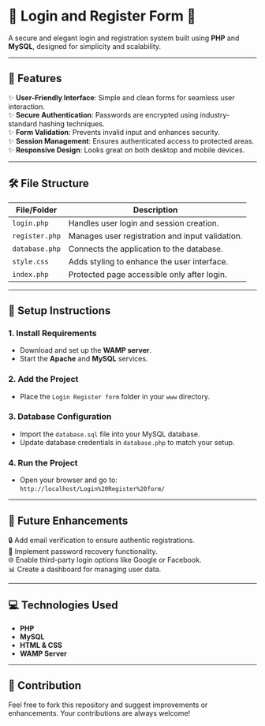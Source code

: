 

# 🌟 Login and Register Form 🌟  

A secure and elegant login and registration system built using **PHP** and **MySQL**, designed for simplicity and scalability.  

---

## 🚀 Features  
✨ **User-Friendly Interface**: Simple and clean forms for seamless user interaction.  
✨ **Secure Authentication**: Passwords are encrypted using industry-standard hashing techniques.  
✨ **Form Validation**: Prevents invalid input and enhances security.  
✨ **Session Management**: Ensures authenticated access to protected areas.  
✨ **Responsive Design**: Looks great on both desktop and mobile devices.  

---

## 🛠️ File Structure  

| File/Folder    | Description                                     |  
|----------------|-------------------------------------------------|  
| `login.php`    | Handles user login and session creation.        |  
| `register.php` | Manages user registration and input validation. |  
| `database.php` | Connects the application to the database.       |  
| `style.css`    | Adds styling to enhance the user interface.     |  
| `index.php`    | Protected page accessible only after login.     |  

---

## 📖 Setup Instructions  

### **1. Install Requirements**  
- Download and set up the **WAMP server**.  
- Start the **Apache** and **MySQL** services.  

### **2. Add the Project**  
- Place the `Login Register form` folder in your `www` directory.  

### **3. Database Configuration**  
- Import the `database.sql` file into your MySQL database.  
- Update database credentials in `database.php` to match your setup.  

### **4. Run the Project**  
- Open your browser and go to:  
  `http://localhost/Login%20Register%20form/`  

---


## 🌟 Future Enhancements  
🔒 Add email verification to ensure authentic registrations.  
📧 Implement password recovery functionality.  
🌐 Enable third-party login options like Google or Facebook.  
📊 Create a dashboard for managing user data.  

---

## 💻 Technologies Used  
- **PHP**  
- **MySQL**  
- **HTML & CSS**  
- **WAMP Server**  

---

## 🤝 Contribution  
Feel free to fork this repository and suggest improvements or enhancements. Your contributions are always welcome!  




